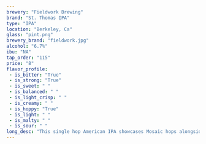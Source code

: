 ```yaml
---
brewery: "Fieldwork Brewing"
brand: "St. Thomas IPA"
type: "IPA"
location: "Berkeley, Ca"
glass: "pint.png"
brewery_brand: "fieldwork.jpg"
alcohol: "6.7%"
ibu: "NA"
tap_order: "115"
price: "8"
flavor_profile:
 - is_bitter: "True"
 - is_strong: "True"
 - is_sweet: " "
 - is_balanced: " "
 - is_light_crisp: " "
 - is_creamy: " "
 - is_hoppy: "True"
 - is_light: " "
 - is_malty: " "
 - is_sour: " "
long_desc: "This single hop American IPA showcases Mosaic hops alongside our clean and grainy pilsner malt and copious amounts of wheat and oats."
---
```

